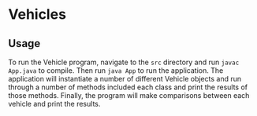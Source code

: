 # Vehicles

## Usage

To run the Vehicle program, navigate to the `src` directory and run `javac App.java` to compile. Then run `java App` to run the application. The application will instantiate a number of different Vehicle objects and run through a number of methods included each class and print the results of those methods. Finally, the program will make comparisons between each vehicle and print the results.
